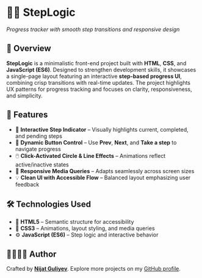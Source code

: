 # 🧠🔄 StepLogic

_Progress tracker with smooth step transitions and responsive design_

## 🌟 Overview

**StepLogic** is a minimalistic front-end project built with **HTML**, **CSS**, and **JavaScript (ES6)**. Designed to strengthen development skills, it showcases a single-page layout featuring an interactive **step-based progress UI**, combining crisp transitions with real-time updates. The project highlights UX patterns for progress tracking and focuses on clarity, responsiveness, and simplicity.

## 🧩 Features

- 🔘 **Interactive Step Indicator** – Visually highlights current, completed, and pending steps
- 🎯 **Dynamic Button Control** – Use **Prev**, **Next**, and **Take a step** to navigate progress
- 🖱️ **Click-Activated Circle & Line Effects** – Animations reflect active/inactive states
- 📱 **Responsive Media Queries** – Adapts seamlessly across screen sizes
- 💡 **Clean UI with Accessible Flow** – Balanced layout emphasizing user feedback

## 🛠️ Technologies Used

- 🧾 **HTML5** – Semantic structure for accessibility
- 🎨 **CSS3** – Animations, layout styling, and media queries
- ⚙️ **JavaScript (ES6)** – Step logic and interactive behavior

## 👨‍💻🧑🏼 Author

Crafted by [**Nijat Guliyev**](https://www.linkedin.com/in/nijat-guliyev-1949a4294/). Explore more projects on my [GitHub profile](https://github.com/Nijat-Guliyev).
